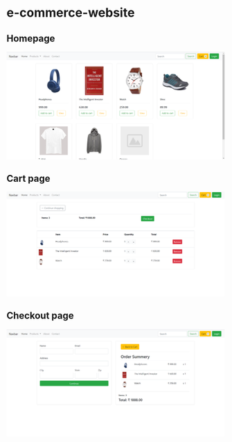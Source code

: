 # e-commerce-website


## Homepage
![](screenshots/Screenshot_index.png)


## Cart page
![](screenshots/Screenshot_cart.png)


## Checkout page
![](screenshots/Screenshot_checkout.png)
